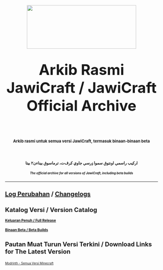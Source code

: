 # <p align="center"><img src="https://i.imgur.com/lUyeJp9.png"  width="360" height="143">

# <p align="center"><font size=12> <strong>Arkib Rasmi JawiCraft / JawiCraft Official Archive</strong></p>

### <p align="center"><font size=2>Arkib rasmi untuk semua versi JawiCraft, termasuk binaan-binaan beta
#### <p align="center"><font size=2>ارکيب راسمي اونتوق سموا ۏرسي جاوي کرف‌ت، ترماسوق بيناءن٢ بيتا
##### <p align="center"><font size=1>The official archive for all versions of JawiCraft, including beta builds


---


# [Log Perubahan](https://mcedisimelayu.gitbook.io/wiki/bahasa-melayu/jawicraft/log-perubahan) / [Changelogs](https://mcedisimelayu.gitbook.io/wiki/english/jawicraft/changelog)

# Katalog Versi / Version Catalog
### [Keluaran Penuh / Full Release](https://github.com/Minecraft-EdisiMelayu/Arkib-JawiCraft/blob/main/katalog-versi-keluaran-penuh.md)
### [Binaan Beta / Beta Builds](https://github.com/Minecraft-EdisiMelayu/Arkib-JawiCraft/blob/main/katalog-versi-binaan-beta.md)
#

# Pautan Muat Turun Versi Terkini / Download Links for The Latest Version</p>
<font size=1>[Modrinth - Semua Versi Minecraft](https://modrinth.com/resourcepack/jawicraft-language-pack)</p>